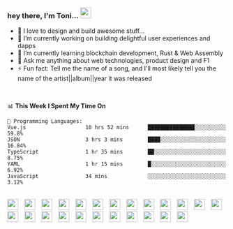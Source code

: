 ### hey there, I'm Toni... <img src="https://media.giphy.com/media/hvRJCLFzcasrR4ia7z/giphy.gif" width="25px">
<!-- [<img align="right" width="50%" src="https://github-readme-stats.vercel.app/api?username=findtoni&show_icons=true&theme=radical&count_private=true">](#) -->

- 💜 I love to design and build awesome stuff...
- 🔭 I’m currently working on building delightful user experiences and dapps 
- 🌱 I’m currently learning blockchain development, Rust & Web Assembly
- 💬 Ask me anything about web technologies, product design and F1
- ⚡ Fun fact: Tell me the name of a song, and I'll most likely tell you the name of the artist||album||year it was released
<br />

<!--START_SECTION:waka-->
📊 **This Week I Spent My Time On** 

```text
💬 Programming Languages: 
Vue.js                   10 hrs 52 mins      ███████████████░░░░░░░░░░   59.8% 
JSON                     3 hrs 3 mins        ████░░░░░░░░░░░░░░░░░░░░░   16.84% 
TypeScript               1 hr 35 mins        ██░░░░░░░░░░░░░░░░░░░░░░░   8.75% 
YAML                     1 hr 15 mins        █░░░░░░░░░░░░░░░░░░░░░░░░   6.92% 
JavaScript               34 mins             ░░░░░░░░░░░░░░░░░░░░░░░░░   3.12%

```


<!--END_SECTION:waka-->

<br />
  <div align="left">
    <img height="25" src="https://cdn.jsdelivr.net/gh/devicons/devicon/icons/vscode/vscode-original.svg" style="padding-right:10px;" />
    <img height="25" src="https://cdn.jsdelivr.net/gh/devicons/devicon/icons/vuejs/vuejs-original.svg" style="padding-right:10px;"/>
    <img height="25" src="https://cdn.jsdelivr.net/gh/devicons/devicon/icons/nuxtjs/nuxtjs-original.svg" style="padding-right:10px;"/>
    <img height="25" src="https://cdn.jsdelivr.net/gh/devicons/devicon/icons/javascript/javascript-original.svg" style="padding-right:10px;"/>
    <img height="25" src="https://cdn.jsdelivr.net/gh/devicons/devicon/icons/typescript/typescript-original.svg" style="padding-right:10px;"/>
    <img height="25" src="https://cdn.jsdelivr.net/gh/devicons/devicon/icons/graphql/graphql-plain.svg" style="padding-right:10px;"/>
    <img height="25" src="https://cdn.jsdelivr.net/gh/devicons/devicon/icons/nodejs/nodejs-original.svg" style="padding-right:10px;"/>
    <img height="25" src="https://cdn.jsdelivr.net/gh/devicons/devicon/icons/rust/rust-plain.svg" style="padding-right:10px;"/>
    <img height="25" src="https://cdn.jsdelivr.net/gh/devicons/devicon/icons/laravel/laravel-plain.svg" style="padding-right:10px;"/>
    <img height="25" src="https://cdn.jsdelivr.net/gh/devicons/devicon/icons/threejs/threejs-original-wordmark.svg" style="padding-right:10px;"/>
    <img height="25" src="https://cdn.jsdelivr.net/gh/devicons/devicon/icons/docker/docker-original.svg" style="padding-right:10px;"/>
    <img height="25" src="https://cdn.jsdelivr.net/gh/devicons/devicon/icons/digitalocean/digitalocean-original.svg" style="padding-right:10px;"/>
    <img height="25" src="https://cdn.jsdelivr.net/gh/devicons/devicon/icons/googlecloud/googlecloud-original.svg" style="padding-right:10px;"/>
    <img height="25" src="https://cdn.jsdelivr.net/gh/devicons/devicon/icons/circleci/circleci-plain.svg" style="padding-right:10px;"/>
    <img height="25" src="https://cdn.jsdelivr.net/gh/devicons/devicon/icons/mocha/mocha-plain.svg" style="padding-right:10px;"/>
    <img height="25" src="https://cdn.jsdelivr.net/gh/devicons/devicon/icons/storybook/storybook-original-wordmark.svg" style="padding-right:10px;"/>
    <img height="25" src="https://cdn.jsdelivr.net/gh/devicons/devicon/icons/jest/jest-plain.svg" style="padding-right:10px;"/>
    <img height="25" src="https://cdn.jsdelivr.net/gh/devicons/devicon/icons/couchdb/couchdb-original.svg" style="padding-right:10px;"/>
    <img height="25" src="https://cdn.jsdelivr.net/gh/devicons/devicon/icons/sass/sass-original.svg" style="padding-right:10px;"/>
    <img height="25" src="https://cdn.jsdelivr.net/gh/devicons/devicon/icons/css3/css3-original.svg" style="padding-right:10px;"/>
    <img height="25" src="https://cdn.jsdelivr.net/gh/devicons/devicon/icons/html5/html5-original.svg" style="padding-right:10px;"/>
    <img height="25" src="https://cdn.jsdelivr.net/gh/devicons/devicon/icons/tailwindcss/tailwindcss-original-wordmark.svg" style="padding-right:10px;"/>
    <img height="25" src="https://cdn.jsdelivr.net/gh/devicons/devicon/icons/figma/figma-original.svg" style="padding-right:10px;"/>
    <img height="25" src="https://cdn.jsdelivr.net/gh/devicons/devicon/icons/jira/jira-original.svg" style="padding-right:10px;"/>
  </p>
